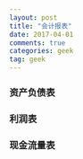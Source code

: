 ```yaml
---
layout: post
title: "会计报表"
date: 2017-04-01
comments: true
categories: geek
tag: geek
---
```



### 资产负债表

### 利润表

### 现金流量表
